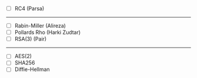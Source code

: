 - [ ] RC4 (Parsa)
---
- [ ] Rabin-Miller (Alireza)
- [ ] Pollards Rho (Harki Zudtar)
- [ ] RSA(3) (Pair)
---
- [ ] AES(2)
- [ ] SHA256
- [ ] Diffie-Hellman

